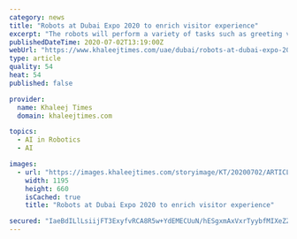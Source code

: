 ```yaml
---
category: news
title: "Robots at Dubai Expo 2020 to enrich visitor experience"
excerpt: "The robots will perform a variety of tasks such as greeting visitors, performing in special displays, and providing visitor assistance, as well as"
publishedDateTime: 2020-07-02T13:19:00Z
webUrl: "https://www.khaleejtimes.com/uae/dubai/robots-at-dubai-expo-2020-to-enrich-visitor-experience"
type: article
quality: 54
heat: 54
published: false

provider:
  name: Khaleej Times
  domain: khaleejtimes.com

topics:
  - AI in Robotics
  - AI

images:
  - url: "https://images.khaleejtimes.com/storyimage/KT/20200702/ARTICLE/200709731/AR/0/AR-200709731.jpg&NCS_modified=20200702130730&exif=.jpg"
    width: 1195
    height: 660
    isCached: true
    title: "Robots at Dubai Expo 2020 to enrich visitor experience"

secured: "IaeBdILlLsiijFT3ExyfvRCA8R5w+YdEMECUuN/hESgxmAxVxrTyybfMIXeZZDU3m9tmCPef9eudTrEq3m818VQPeSiV2IlEEC+6SUpGYJcwWGRxBABDrT+mIeL4m9VP3tDxfOUhUoAxzVGIYwHdFqxVGjfv2SR/vx2GIXVKa5kthRwp354IYN3YL28JKHMif7OPvKvx5Km29NUQcYhjllgojA3wgdiUe6/AXpfrRWnsXigc50TqzSMcR4knURyecVVa7vSP/h3/spLokw0/lZT7r52xEruaArav9/kzBgeibcZroJ5T0yXvLjCBZnF3WXE+fVuqk5dvxJeWSQl7jw==;XDPgnhbtfoG2VBqjbFfbMA=="
---
```


